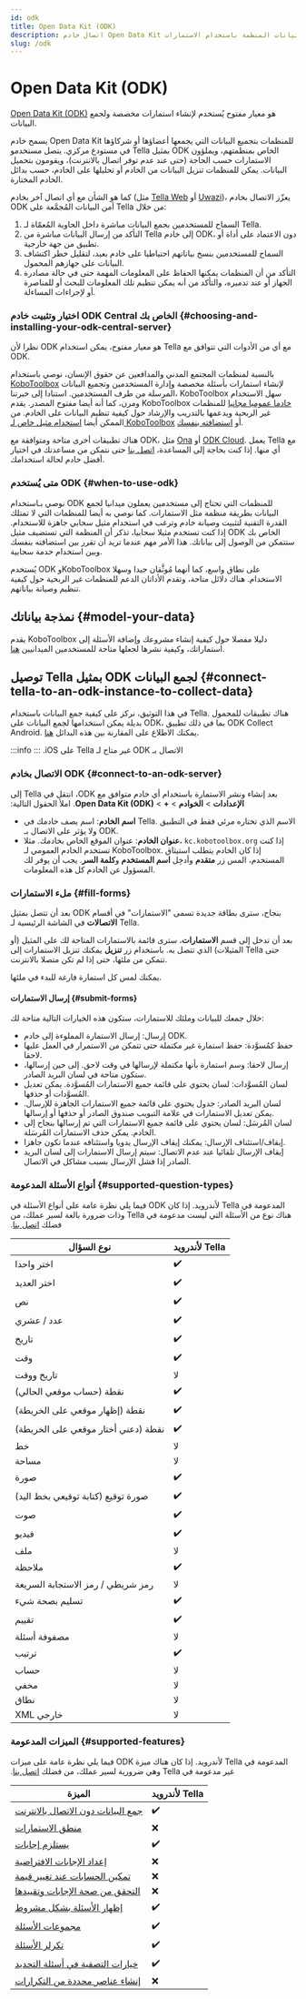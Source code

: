 ```yaml
---
id: odk
title: Open Data Kit (ODK)
description: اتصال خادم Open Data Kit متاح للمنظمات التي تريد جمع البيانات المنظمة باستخدام الاستمارات.
slug: /odk
---
```


# Open Data Kit (ODK)

[Open Data Kit (ODK)](https://getodk.org/) هو معيار مفتوح يُستخدم لإنشاء استمارات مخصصة ولجمع البيانات.

يسمح خادم Open Data Kit للمنظمات بتجميع البيانات التي يجمعها أعضاؤها أو شركاؤها في مستودع مركزي. يتصل مستخدمو Tella بمثيل ODK الخاص بمنظمتهم، ويملؤون الاستمارات حسب الحاجة (حتى عند عدم توفر اتصال بالانترنت)، ويقومون بتحميل البيانات. يمكن للمنظمات تنزيل البيانات من الخادم أو تحليلها على الخادم، حسب بدائل الخادم المختارة.

كما هو الشأن مع أي اتصال آخر بخادم (مثل [Tella Web](/tella-web) أو [Uwazi](/uwazi))، يعزّز الاتصال بخادم ODK أمن البيانات المُجمَّعة على Tella من خلال:

1. السماح للمستخدمين بجمع البيانات مباشرة داخل الحاوية المُعمّاة لـ Tella.
2. التأكد من إرسال البيانات مباشرة من Tella إلى خادم ODK، دون الاعتماد على أداة أو تطبيق من جهة خارجية.
3. السماح للمستخدمين بنسخ بياناتهم احتياطيا على خادم بعيد، لتقليل خطر اكتشاف البيانات على جهازهم المحمول.
4. التأكد من أن المنظمات يمكنها الحفاظ على المعلومات المهمة حتى في حالة مصادرة الجهاز أو عند تدميره، والتأكد من أنه يمكن تنظيم تلك المعلومات للبحث أو للمناصرة أو لإجراءات المساءلة.

### اختيار وتثبيت خادم ODK Central الخاص بك {#choosing-and-installing-your-odk-central-server}

نظرا لأن ODK هو معيار مفتوح، يمكن استخدام Tella مع أي من الأدوات التي تتوافق مع ODK.

بالنسبة لمنظمات المجتمع المدني والمدافعين عن حقوق الإنسان، نوصي باستخدام [KoboToolbox](https://www.kobotoolbox.org/) لإنشاء استمارات بأسئلة مخصصة وإدارة المستخدمين وتجميع البيانات المرسلة من طرف المستخدمين. استنادا إلى خبرتنا، KoboToolbox سهل الاستخدام ومرن، كما أنه أيضا مفتوح المصدر. يقدم KoboToolbox [خادما عموميا مجانيا](https://kf.kobotoolbox.org/accounts/login/) للمنظمات غير الربحية ويدعمها بالتدريب والإرشاد حول كيفية تنظيم البيانات على الخادم. من الممكن أيضا [استخدام مثيل خاص لـ KoboToolbox](https://www.kobotoolbox.org/services/private-servers/) أو [استضافته بنفسك](https://support.kobotoolbox.org/kobo_your_servers.html).

هناك تطبيقات أخرى متاحة ومتوافقة مع ODK، مثل [Ona](https://ona.io/home/) أو [ODK Cloud](https://https://getodk.org/index.html). يعمل Tella مع أي منها. إذا كنت بحاجة إلى المساعدة، [اتصل بنا](contact-us) حتى نتمكن من مساعدتك في اختيار أفضل خادم لحالة استخدامك.

### متى يُستخدم ODK {#when-to-use-odk}

نوصي بـاستخدام ODK للمنظمات التي تحتاج إلى مستخدمين يعملون ميدانيا لجمع البيانات بطريقة منظمة مثل الاستمارات. كما نوصي به أيضا للمنظمات التي لا تمتلك القدرة التقنية لتثبيت وصيانة خادم وترغب في استخدام مثيل سحابي جاهزة للاستخدام. إذا كنت تستخدم مثيلا سحابيا، تذكر أن المنظمة التي تستضيف مثيل ODK الخاص بك ستتمكن من الوصول إلى بياناتك. هذا اﻷمر مهم عندما تريد أن تقرر بين استضافته بنفسك وبين استخدام خدمة سحابية.

يُستخدم ODK وKoboToolbox على نطاق واسع، كما أنهما مُوثَّقان جيدا وسهلا الاستخدام. هناك دلائل متاحة، وتقدم الأداتان الدعم للمنظمات غير الربحية حول كيفية تنظيم وصيانة بياناتهم.

## نمذجة بياناتك {#model-your-data}

يقدم KoboToolbox دليلا مفصلا حول كيفية إنشاء مشروعك وإضافة الأسئلة إلى استماراتك، وكيفية نشرها لجعلها متاحة للمستخدمين الميدانيين [هنا](https://support.kobotoolbox.org/overview_of_creating_a_project.html).

## توصيل Tella بمثيل ODK لجمع البيانات {#connect-tella-to-an-odk-instance-to-collect-data}

في هذا التوثيق، نركز على كيفية جمع البيانات باستخدام Tella. هناك تطبيقات للمحمول بديلة يمكن استخدامها لجمع البيانات على ODK، بما في ذلك تطبيق ODK Collect Android. يمكنك الاطلاع على المقارنة بين هذه البدائل [هنا](/faq#how-is-tella-different-from-other-documentation-apps).

:::info
‫الاتصال بـ ODK غير متاح لـ Tella على iOS.
:::

### الاتصال بخادم ODK {#connect-to-an-odk-server}
‫بعد إنشاء ونشر الاستمارة باستخدام أي خادم متوافق مع ODK، انتقل في Tella إلى **الإعدادات** > **الخوادم** > **+** > **Open Data Kit (ODK)**. املأ الحقول التالية:
- **اسم الخادم**: اسم يصف خادمك في Tella. الاسم الذي تختاره مرئي فقط في التطبيق ولا يؤثر على الاتصال بـ ODK.
- **عنوان الخادم**: عنوان الموقع الخاص بخادمك. مثلا، `kc.kobotoolbox.org` إذا كنت تستخدم الخادم العمومي لـ KoboToolbox.
إذا كان الخادم يتطلب استيثاق المستخدم، المس زر **متقدم** وأدخِل **اسم المستخدم** و**كلمة السر**. يجب أن يوفر لك المسؤول عن الخادم كل هذه المعلومات.


### ملء الاستمارات {#fill-forms}

بعد أن تتصل بمثيل ODK بنجاح، سترى بطاقة جديدة تسمى "الاستمارات" في أقسام **الاتصالات** في الشاشة الرئيسية لـ Tella.

بعد أن تدخل إلى قسم **الاستمارات**، سترى قائمة بالاستمارات المتاحة لك على المثيل (أو المثيلات) الذي تتصل به. باستخدام زر **تنزيل** يمكنك تنزيل الاستمارات إلى Tella حتى تتمكن من ملئها، حتى إذا لم تكن متصلا بالانترنت.

يمكنك لمس كل استمارة فارغة للبدء في ملئها.


#### إرسال الاستمارات {#submit-forms}

خلال جمعك للبيانات وملئك للاستمارات، ستكون هذه الخيارات التالية متاحة لك:
- إرسال: إرسال الاستمارة المملوءة إلى خادم ODK.
- حفظ كمُسوَّدة: حفظ استمارة غير مكتملة حتى تتمكن من الاستمرار في العمل عليها لاحقا.
- إرسال لاحقا: وسم استمارة بأنها مكتملة لإرسالها في وقت لاحق. إلى حين إرسالها، ستكون متاحة في لسان البريد الصادر.
- لسان المُسوَّدات: لسان يحتوي على قائمة جميع الاستمارات المُسوَّدة. يمكن تعديل المُسوَّدات أو حذفها.
- لسان البريد الصادر: جدول يحتوي على قائمة جميع الاستمارات الجاهزة للإرسال. يمكن تعديل الاستمارات في علامة التبويب صندوق الصادر أو حذفها أو إرسالها.
- لسان المُرسَل: لسان يحتوي على قائمة جميع الاستمارات التي تم إرسالها بنجاح إلى الخادم. يمكن حذف الاستمارات المُرسَلة.
- إيقاف/استئناف الإرسال: يمكنك إيقاف الإرسال يدويا واستئنافه عندما تكون جاهزا.
- إيقاف الإرسال تلقائيا عند عدم الاتصال: سيتم إرسال الاستمارات إلى لسان البريد الصادر إذا فشل الإرسال بسبب مشاكل في الاتصال.

### أنواع الأسئلة المدعومة {#supported-question-types}
فيما يلي نظرة عامة على أنواع الأسئلة في ODK المدعومة في ‫‫Tella لأندرويد. إذا كان هناك نوع من الأسئلة التي ليست مدعومة في Tella وذات ضرورة بالغة لسير عملك، من فضلك [اتصل بنا](/contact-us).

| **نوع السؤال** | **‫Tella لأندرويد** | 
|------|------|
| اختر واحدا | ✔️ |
| اختر العديد | ✔️ |
| نص | ✔️ |
| عدد / عشري | ✔️ |
| تاريخ | ✔️ |
| وقت | ✔️ |
| تاريخ ووقت | لا  |
| نقطة (حساب موقعي الحالي) | ✔️ |
| نقطة (إظهار موقعي على الخريطة) | ✔️ |
| نقطة (دعني أختار موقعي على الخريطة) | ✔️ |
| خط | لا |
| مساحة | لا |
| صورة | ✔️ |
| صورة توقيع (كتابة توقيعي بخط اليد) | ✔️ |
| صوت | ✔️ |
| فيديو | ✔️ |
| ملف | لا |
| ملاحظة | ✔️ |
| رمز شريطي / رمز الاستجابة السريعة | لا |
| تسليم بصحة شيء | ✔️ |
| تقييم | ✔️ |
| مصفوفة أسئلة | لا |
| ترتيب | ✔️ |
| حساب | لا |
| مخفي | لا |
| نطاق | لا |
| XML خارجي | لا |

### الميزات المدعومة {#supported-features}

فيما يلي نظرة عامة على ميزات ODK المدعومة في ‫‫Tella لأندرويد. إذا كان هناك ميزة غير مدعومة في Tella وهي ضرورية لسير عملك، من فضلك [اتصل بنا](/contact-us).

| **الميزة** | **‫Tella لأندرويد** | 
|------|------|
| [جمع البيانات دون الاتصال بالانترنت](/odk#submit-forms) | ✔️ |
| [منطق الاستمارات](https://docs.getodk.org/form-logic/) | ❌ |
| [يستلزم إجابات](https://docs.getodk.org/form-logic/#requiring-responses) | ✔️ |
| [إعداد الإجابات الافتراضية](https://docs.getodk.org/form-logic/#setting-default-responses) | ❌ |
| [تمكين الحسابات عند تغيير قيمة](https://docs.getodk.org/form-logic/#triggering-calculations-on-value-change) | ❌ |
| [التحقق من صحة الإجابات وتقييدها](https://docs.getodk.org/form-logic/#validating-and-restricting-responses) | ❌ |
| [إظهار الأسئلة بشكل مشروط](https://docs.getodk.org/form-logic/#conditionally-showing-questions) | ✔️ |
| [مجموعات الأسئلة](https://docs.getodk.org/form-logic/#groups-of-questions) | ✔️ |
| [تكرلر الأسئلة](https://docs.getodk.org/form-logic/#repeating-questions) | ✔️ |
| [خيارات التصفية في أسئلة التحديد](https://docs.getodk.org/form-logic/#filtering-options-in-select-questions) | ✔️ |
| [إنشاء عناصر محددة من التكرارات](https://docs.getodk.org/form-logic/#geneating-select-ones-from-repeat) | ❌ |